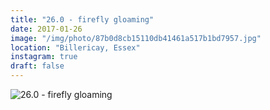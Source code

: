 ```yaml
---
title: "26.0 - firefly gloaming"
date: 2017-01-26
image: "/img/photo/87b0d8cb15110db41461a517b1bd7957.jpg"
location: "Billericay, Essex"
instagram: true
draft: false
---
```


![26.0 - firefly gloaming](/img/photo/87b0d8cb15110db41461a517b1bd7957.jpg)

